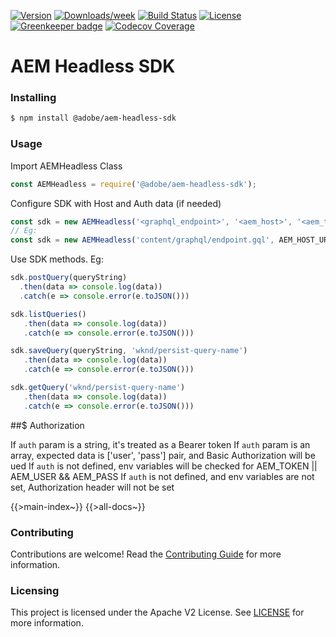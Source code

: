 <!--
Copyright 2019 Adobe. All rights reserved.
This file is licensed to you under the Apache License, Version 2.0 (the "License");
you may not use this file except in compliance with the License. You may obtain a copy
of the License at http://www.apache.org/licenses/LICENSE-2.0

Unless required by applicable law or agreed to in writing, software distributed under
the License is distributed on an "AS IS" BASIS, WITHOUT WARRANTIES OR REPRESENTATIONS
OF ANY KIND, either express or implied. See the License for the specific language
governing permissions and limitations under the License.
-->

[![Version](https://img.shields.io/npm/v/@adobe/aem-headless-sdk.svg)](https://npmjs.org/package/@adobe/aem-headless-sdk)
[![Downloads/week](https://img.shields.io/npm/dw/@adobe/aem-headless-sdk.svg)](https://npmjs.org/package/@adobe/aem-headless-sdk)
[![Build Status](https://travis-ci.com/adobe/aem-headless-sdk.svg?branch=master)](https://travis-ci.com/adobe/aem-headless-sdk)
[![License](https://img.shields.io/badge/License-Apache%202.0-blue.svg)](https://opensource.org/licenses/Apache-2.0) [![Greenkeeper badge](https://badges.greenkeeper.io/adobe/aem-headless-sdk.svg)](https://greenkeeper.io/)
[![Codecov Coverage](https://img.shields.io/codecov/c/github/adobe/aem-headless-sdk/master.svg?style=flat-square)](https://codecov.io/gh/adobe/aem-headless-sdk/)

# AEM Headless SDK

### Installing

```bash
$ npm install @adobe/aem-headless-sdk
```

### Usage
Import AEMHeadless Class
```javascript
const AEMHeadless = require('@adobe/aem-headless-sdk');
```
Configure SDK with Host and Auth data (if needed)
```javascript
const sdk = new AEMHeadless('<graphql_endpoint>', '<aem_host>', '<aem_token>' || ['<aem_user>', '<aem_pass>'])
// Eg:
const sdk = new AEMHeadless('content/graphql/endpoint.gql', AEM_HOST_URI, AEM_TOKEN || [AEM_USER, AEM_PASS])
```
Use SDK methods. Eg:
```javascript
sdk.postQuery(queryString)
  .then(data => console.log(data))
  .catch(e => console.error(e.toJSON()))

sdk.listQueries()
   .then(data => console.log(data))
   .catch(e => console.error(e.toJSON()))

sdk.saveQuery(queryString, 'wknd/persist-query-name')
   .then(data => console.log(data))
   .catch(e => console.error(e.toJSON()))

sdk.getQuery('wknd/persist-query-name')
   .then(data => console.log(data))
   .catch(e => console.error(e.toJSON()))
```

##$ Authorization

If `auth` param is a string, it's treated as a Bearer token
If `auth` param is an array, expected data is ['user', 'pass'] pair, and Basic Authorization will be ued
If `auth` is not defined, env variables will be checked for AEM_TOKEN || AEM_USER && AEM_PASS
If `auth` is not defined, and env variables are not set, Authorization header will not be set

{{>main-index~}}
{{>all-docs~}}

### Contributing

Contributions are welcome! Read the [Contributing Guide](./.github/CONTRIBUTING.md) for more information.

### Licensing

This project is licensed under the Apache V2 License. See [LICENSE](LICENSE) for more information.
